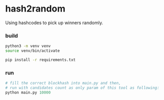 # hash2random
Using hashcodes to pick up winners randomly.

### build

```bash
python3 -m venv venv
source venv/bin/activate

pip install -r requirements.txt
```

### run
```python
# fill the correct blockhash into main.py and then,
# run with candidates count as only param of this tool as following:
python main.py 10000
```
